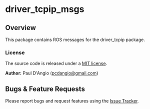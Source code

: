 # driver_tcpip_msgs

## Overview

This package contains ROS messages for the driver_tcpip package.

### License

The source code is released under a [MIT license](LICENSE).

**Author:** Paul D'Angio (pcdangio@gmail.com)

## Bugs & Feature Requests

Please report bugs and request features using the [Issue Tracker](https://github.com/pcdangio/ros-driver_tcpip/issues).